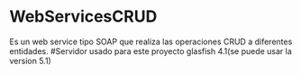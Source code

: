 # WebServicesCRUD
Es un web service tipo SOAP que realiza las operaciones CRUD a diferentes entidades.
#Servidor usado para este proyecto glasfish 4.1(se puede usar la version 5.1)
